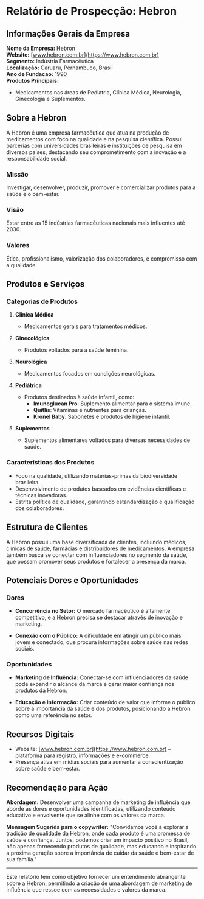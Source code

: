 # Relatório de Prospecção: Hebron

## Informações Gerais da Empresa
**Nome da Empresa:** Hebron  
**Website:** [www.hebron.com.br](https://www.hebron.com.br)  
**Segmento:** Indústria Farmacêutica  
**Localização:** Caruaru, Pernambuco, Brasil  
**Ano de Fundacao:** 1990  
**Produtos Principais:**
- Medicamentos nas áreas de Pediatria, Clínica Médica, Neurologia, Ginecologia e Suplementos.

## Sobre a Hebron
A Hebron é uma empresa farmacêutica que atua na produção de medicamentos com foco na qualidade e na pesquisa científica. Possui parcerias com universidades brasileiras e instituições de pesquisa em diversos países, destacando seu comprometimento com a inovação e a responsabilidade social.

### Missão
Investigar, desenvolver, produzir, promover e comercializar produtos para a saúde e o bem-estar.

### Visão
Estar entre as 15 indústrias farmacêuticas nacionais mais influentes até 2030.

### Valores
Ética, profissionalismo, valorização dos colaboradores, e compromisso com a qualidade.

## Produtos e Serviços
### Categorias de Produtos
1. **Clínica Médica**
   - Medicamentos gerais para tratamentos médicos.

2. **Ginecológica**
   - Produtos voltados para a saúde feminina.

3. **Neurológica**
   - Medicamentos focados em condições neurológicas.

4. **Pediátrica**
   - Produtos destinados à saúde infantil, como:
     - **Imunoglucan Pro**: Suplemento alimentar para o sistema imune.
     - **Quitlis**: Vitaminas e nutrientes para crianças.
     - **Kronel Baby**: Sabonetes e produtos de higiene infantil.

5. **Suplementos**
   - Suplementos alimentares voltados para diversas necessidades de saúde.

### Características dos Produtos
- Foco na qualidade, utilizando matérias-primas da biodiversidade brasileira.
- Desenvolvimento de produtos baseados em evidências científicas e técnicas inovadoras.
- Estrita política de qualidade, garantindo estandardização e qualificação dos colaboradores.

## Estrutura de Clientes
A Hebron possui uma base diversificada de clientes, incluindo médicos, clínicas de saúde, farmácias e distribuidores de medicamentos. A empresa também busca se conectar com influenciadores no segmento da saúde, que possam promover seus produtos e fortalecer a presença da marca.

## Potenciais Dores e Oportunidades
### Dores
- **Concorrência no Setor:** O mercado farmacêutico é altamente competitivo, e a Hebron precisa se destacar através de inovação e marketing.

- **Conexão com o Público:** A dificuldade em atingir um público mais jovem e conectado, que procura informações sobre saúde nas redes sociais.

### Oportunidades
- **Marketing de Influência:** Conectar-se com influenciadores da saúde pode expandir o alcance da marca e gerar maior confiança nos produtos da Hebron.

- **Educação e Informação:** Criar conteúdo de valor que informe o público sobre a importância da saúde e dos produtos, posicionando a Hebron como uma referência no setor.

## Recursos Digitais
- Website: [www.hebron.com.br](https://www.hebron.com.br) – plataforma para registro, informações e e-commerce.
- Presença ativa em mídias sociais para aumentar a conscientização sobre saúde e bem-estar.

## Recomendação para Ação
**Abordagem:** Desenvolver uma campanha de marketing de influência que aborde as dores e oportunidades identificadas, utilizando conteúdo educativo e envolvente que se alinhe com os valores da marca. 

**Mensagem Sugerida para o copywriter:**
"Convidamos você a explorar a tradição de qualidade da Hebron, onde cada produto é uma promessa de saúde e confiança. Juntos, podemos criar um impacto positivo no Brasil, não apenas fornecendo produtos de qualidade, mas educando e inspirando a próxima geração sobre a importância de cuidar da saúde e bem-estar de sua família."

---

Este relatório tem como objetivo fornecer um entendimento abrangente sobre a Hebron, permitindo a criação de uma abordagem de marketing de influência que ressoe com as necessidades e valores da marca.